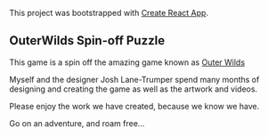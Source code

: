 This project was bootstrapped with [Create React App](https://github.com/facebook/create-react-app).

## OuterWilds Spin-off Puzzle

This game is a spin off the amazing game known as [Outer Wilds](https://www.mobiusdigitalgames.com/outer-wilds.html)

Myself and the designer Josh Lane-Trumper spend many months of designing and creating the game as well as the artwork and videos.

Please enjoy the work we have created, because we know we have.

Go on an adventure, and roam free...
